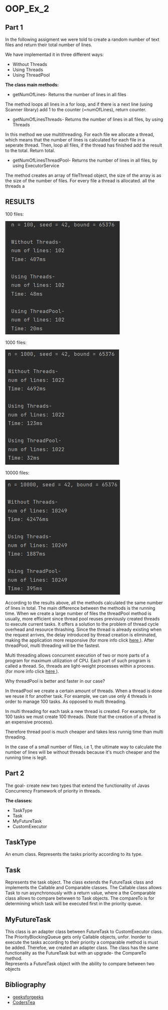 # OOP_Ex_2

## Part 1

In the following assigment we were told to create a random number of text files and return their total number of lines.

We have implementad it in three different ways:
* Without Threads
* Using Threads
* Using ThreadPool

<b>The class main methods:</b>
* getNumOfLines- Returns the number of lines in all files

The method loops all lines in a for loop, and if there is a next line (using Scanner library) add 1 to the counter (=numOfLines), return counter.

* getNumOfLinesThreads- Returns the number of lines in all files, by using Threads 

In this method we use multithreading. For each file we allocate a thread, which means that the number of lines is calculated for each file in a seperate thread.
Then, loop all files, if the thread has finished add the result to the total. Return total.

* getNumOfLinesThreadPool- Returns the number of lines in all files, by using ExecutorService

The method creates an array of fileThread object, the size of the array is as the size of the number of files. For every file a thread is allocated.
all the threads a 


## RESULTS
100 files:

<img src=https://github.com/ChenLipschitz/OOP_Ex_2/blob/master/Images/100%20files.png alt="100files">

1000 files:

<img src=https://github.com/ChenLipschitz/OOP_Ex_2/blob/master/Images/1000%20files.png alt="1000files">

10000 files:

<img src=https://github.com/ChenLipschitz/OOP_Ex_2/blob/master/Images/10000%20files.png alt="10000files">

According to the results above, all the methods calculated the same number of lines in total. The main difference between the methods is the running time.
When we create a large number of files the threadPool method is usually, more efficient since thread pool reuses previously created threads to execute current tasks.  It offers a solution to the problem of thread cycle overhead and resource thrashing. Since the thread is already existing when the request arrives, the delay introduced by thread creation is eliminated, making the application more responsive (for more info click <a href=https://www.geeksforgeeks.org/thread-pools-java/> here </a>).
After threadPool, multi threading will be the fastest.

Multi threading allows concurrent execution of two or more parts of a program for maximum utilization of CPU. Each part of such program is called a thread. So, threads are light-weight processes within a process. (for more info click <a href=https://www.geeksforgeeks.org/multithreading-in-java/> here </a>).

Why threadPool is better and faster in our case?

In threadPool we create a certain amount of threads. When a thread is done we reuse it for another task. For example, we can use only 4 threads in order to manage 100 tasks. As opposed to multi threading.

In multi threading for each task a new thread is created. For example, for 100 tasks we must create 100 threads. (Note that the creation of a thread is an expensive process).

Therefore thread pool is much cheaper and takes less runnig time than multi threading.

In the case of a small number of files, i.e 1, the ultimate way to calculate the number of lines will be without threads because it's much cheaper and the running time is legit.


## Part 2
The goal- create new two types that extend the functionality of Javas Concurrency Framework of priority in threads.

<b>The classes:</b>

* TaskType
* Task
* MyFutureTask
* CustomExecutor

## TaskType

An enum class. Represents the tasks priority according to its type.

## Task

Represents the task object. The class extends the FutureTask class and implements the Callable and Comparable classes.
The Callable class allows Task to run asynchronously with a return value, where a the Comparable class allows to compare betwwen to Task objects.
The compareTo is for determining which task will be executed first in the priority queue.

## MyFutureTask

This class is an adapter class between FutureTask to CustomExecutor class.
The PriorityBlockingQueue gets only Callable objects, unfor. Inorder to execute the tasks according to their priority a comparable method is must be added. Therefoe, we created an adapter class. The class has the same functionality as the FutureTask but with an upgrade- the CompareTo method.  
Represents a FutureTask object with the ability to compare between two objects


## Bibliography
* <a href=https://www.geeksforgeeks.org/thread-pools-java/> geeksforgeeks </a>
* <a href=https://coderstea.in/post/java/using-thread-pool-in-java-to-recycle-the-threads/> CodersTea </a>
